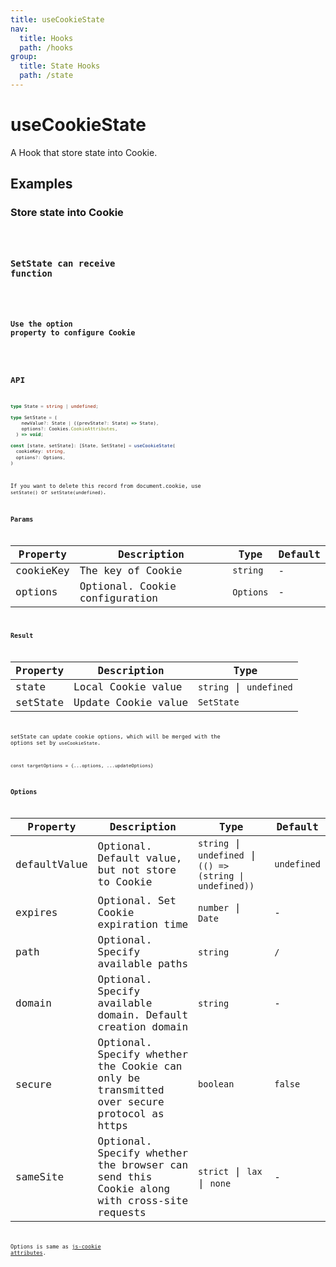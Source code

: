 ```yaml
---
title: useCookieState
nav:
  title: Hooks
  path: /hooks
group:
  title: State Hooks
  path: /state
---
```


# useCookieState

A Hook that store state into Cookie.

## Examples

### Store state into Cookie

<code src="./demo/demo1.tsx" />

### SetState can receive function

<code src="./demo/demo2.tsx" />

### Use the option property to configure Cookie

<code src="./demo/demo3.tsx" />

## API

```typescript
type State = string | undefined;

type SetState = (
    newValue?: State | ((prevState?: State) => State),
    options?: Cookies.CookieAttributes,
  ) => void;

const [state, setState]: [State, SetState] = useCookieState(
  cookieKey: string,
  options?: Options,
)
```

If you want to delete this record from document.cookie, use `setState()` or `setState(undefined)`.

### Params

| Property  | Description                      | Type      | Default |
|-----------|----------------------------------|-----------|---------|
| cookieKey | The key of Cookie                | `string`  | -       |
| options   | Optional. Cookie configuration | `Options` | -       |

### Result

| Property | Description         | Type                    |
|----------|---------------------|-------------------------|
| state    | Local Cookie value  | `string` \| `undefined` |
| setState | Update Cookie value | `SetState`              |

setState can update cookie options, which will be merged with the options set by `useCookieState`.

`const targetOptions = {...options, ...updateOptions}`

### Options

| Property     | Description                                                                                  | Type                                                       | Default     |
|--------------|----------------------------------------------------------------------------------------------|------------------------------------------------------------|-------------|
| defaultValue | Optional. Default value, but not store to Cookie                                           | `string` \| `undefined` \| `(() => (string \| undefined))` | `undefined` |
| expires      | Optional. Set Cookie expiration time                                                       | `number` \| `Date`                                         | -           |
| path         | Optional. Specify available paths                                                          | `string`                                                   | `/`         |
| domain       | Optional. Specify available domain. Default creation domain                                | `string`                                                   | -           |
| secure       | Optional. Specify whether the Cookie can only be transmitted over secure protocol as https | `boolean`                                                  | `false`     |
| sameSite     | Optional. Specify whether the browser can send this Cookie along with cross-site requests  | `strict` \| `lax` \| `none`                                | -           |

Options is same as [js-cookie attributes](https://github.com/js-cookie/js-cookie#cookie-attributes).